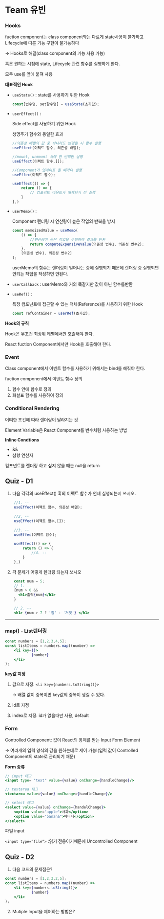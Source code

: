 # Team 유빈

### Hooks

fuction component는 class component와는 다르게 state사용이 불가하고 Lifecycle에 따른 기능 구현이 불가능하다

→ Hooks로 해결(class component의 기능 사용 가능)

훅은 원하는 시점에 state, Lifecycle 관련 함수를 실행하게 한다. 

모두 use를 앞에 붙혀 사용

**대표적인 Hook**

- `useState()` : state를 사용하기 위한 Hook
    
    ```jsx
    const[변수명, set함수명] = useState(초기값);
    ```
    
- `userEffect()` :
    
    Side effect를 사용하기 위한 Hook
    
     생명주기 함수와 동일한 효과 
    
    ```jsx
    //의존성 배열의 값 중 하나라도 변경될 시 함수 실행
    useEffect(이펙트 함수, 의존성 배열);
    
    //mount, unmount 시에 한 번씩만 실행
    useEffect(이펙트 함수,[]);
    
    //Component가 업데이트 될 때마다 실행
    useEffec(이펙트 함수);
    
    useEffect(() => {
    	return () => {
    		// 컴포넌트 마운트가 해제되기 전 실행
    	}
    },)
    ```
    
- `userMemo()` :
    
    Component 랜더링 시 연산량이 높은 작업의 반복을 방지
    
    ```jsx
    const memoizedValue = useMemo(
    	() => {
    		//연산량이 높은 작업을 수행하여 결과를 반환
    		return computeExpensiveValue(의존성 변수1, 의존성 변수2);
    	},
    	[의존성 변수1, 의존성 변수2]
    );
    ```
    
    userMemo의 함수는 랜더링이 일어나는 중에 실행되기 때문에 랜더링 중 실행되면 안되는 작업을 작성하면 안된다.
    
- `userCallback` : userMemo와 거의 똑같지만 값이 아닌 함수를반환
- `useRef()` :
    
    특정 컴포넌트에 접근할 수 있는 객체(Reference)를 사용하기 위한 Hook 
    
    ```jsx
    const refContainer = userRef(초기값);
    ```
    

**Hook의 규칙**

Hook은 무조건 최상위 레벨에서만 호출해야 한다.

React fuction Component에서만 Hook을 호출해야 한다.

### Event

Class component에서 이벤트 함수를 사용하기 위해서는 bind를 해줘야 한다.

fuction component에서 이벤트 함수 정의

1. 함수 안에 함수로 정의
2. 화살표 함수를 사용하여 정의

### Conditional Rendering

어떠한 조건에 따라 렌더링이 달라지는 것

Element Variable은 React Component를 변수처럼 사용하는 방법

**Inline Condtions**

- &&
- 삼항 연산자

컴포넌트를 랜더링 하고 싶지 않을 때는 null을 return


## Quiz - D1

1. 다음 각각의 useEffect() 훅의 이펙트 함수가 언제 실행되는지 쓰시오.
```jsx
    //1. --
    useEffect(이펙트 함수, 의존성 배열);
    
    //2. -- 
    useEffect(이펙트 함수,[]);
    
    //3. --
    useEffec(이펙트 함수);
    
    useEffect(() => {
    	return () => {
    		//4. --
    	}
    },)
```
2. 각 문제가 어떻게 렌더링 되는지 쓰시오
```jsx
    const num = 5;
    // 1. --
    {num > 0 && 
      <h1>출력{num}</h1>
    }

    // 2. --
    <h1> {num > 7 ? '참' : '거짓'} </h1>

```
----------------------

### map() - List렌더링

```jsx
const numbers = [1,2,3,4,5];
const listItems = numbers.map((number) =>
	<li key={}>
			{number}
	</li>
);
```

**key값 지정**

1. 값으로 지정: `<li key={numbers.toString()}>` 
    
    → 배열 값이 중복이면 key값의 중복이 생길 수 있다.
    
2. id로 지정
3. index로 지정: id가 없을때만 사용, default

### Form

Controlled Component: 값이 React의 통제를 받는 Input Form Element

→ 여러개의 입력 양식의 값을 원하는데로 제어 가능!(입력 값이 Controlled Component의 state로 관리되기 때문)

**Form 종류**

```jsx
// input 태그
<input type= "text" value={value} onChange={handleChange}/>

// textarea 태그
<textarea value={value} onChange={handleChange}/>

// select 태그
<select value={value} onChange={handelChange}>
	<option value="apple">사과</option>
	<option value="banana">바나나</option>
</select>
```

파일 input

`<input type=”file”>` :읽기 전용이기때문에 Uncontrolled Component

## Quiz - D2

1. 다음 코드의 문제점은?
```jsx
const numbers = [1,2,3,2,5];
const listItems = numbers.map((number) =>
	<li key={numbers.toString()}>
			{number}
	</li>
);
```

2. Mutiple Input을 제어하는 방법은?
